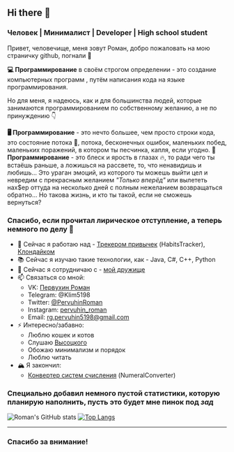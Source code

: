 ## Hi there 👋

### Человек | Минималист | Developer | High school student 

<!--
**RomanPervuhin/RomanPervuhin** is a ✨ _special_ ✨ repository because its `README.md` (this file) appears on your GitHub profile.

Here are some ideas to get you started:

- 🔭 I’m currently working on ...
- 🌱 I’m currently learning ...
- 👯 I’m looking to collaborate on ...
- 🤔 I’m looking for help with ...
- 💬 Ask me about ...
- 📫 How to reach me: ...
- 😄 Pronouns: ...
- ⚡ Fun fact: ...
-->

Привет, человечище, меня зовут Роман, добро пожаловать на мою страничку github, погнали 🚀

**💻 Программирование** в своём строгом определении - это создание компьютерных программ , путём написания кода на языке программирования.

Но для меня, я надеюсь, как и для большинства людей, которые занимаются программированием по собственному желанию, а не по принуждению 👇

**🖥 Программирование** - это нечто большее, чем просто строки кода, это состояние потока 🌊, потока, бесконечных ошибок, маленьких побед, маленьких поражений, в котором ты песчинка, капля, если угодно. **📱 Программирование** - это блеск и ярость в глазах 🔥, то ради чего ты встаёшь раньше, а ложишься на рассвете, то, что ненавидишь и любишь... Это ураган эмоций, из которого ты можешь выйти цел и невредим с прекрасным желанием *"Только вперёд"* или вылететь нах$ер оттуда на несколько дней с полным нежеланием возвращаться обратно... Но такова жизнь, и кто ты такой, если не сможешь вернуться? 

### Спасибо, если прочитал лирическое отступление, а теперь немного по делу 🧐

* 🚀 Сейчас я работаю над - [Трекером привычек](https://github.com/RomanPervuhin/CSharpHabitsTracker) (HabitsTracker), [Клондайком](https://github.com/RomanPervuhin/KlondikeProgramming)
* 📚 Сейчас я изучаю такие технологии, как - Java, C#, C++, Python 
* 🤝 Сейчас я сотрудничаю с - [мой дружище](https://github.com/DpoofikD)
* 📫 Связаться со мной:
  * VK: [Первухин Роман](https://vk.com/id469773080)
  * Telegram: @Klim5198
  * Twitter: [@PervuhinRoman](https://twitter.com/PervuhinRoman)
  * Instagram: [pervuhin_roman](https://www.instagram.com/pervuhin_roman)
  * Email: rg.pervuhin5198@gmail.com
* ⚡ Интересно/забавно: 
  * Люблю кошек и котов
  * Слушаю [Высоцкого](https://ru.wikipedia.org/wiki/%D0%92%D1%8B%D1%81%D0%BE%D1%86%D0%BA%D0%B8%D0%B9,_%D0%92%D0%BB%D0%B0%D0%B4%D0%B8%D0%BC%D0%B8%D1%80_%D0%A1%D0%B5%D0%BC%D1%91%D0%BD%D0%BE%D0%B2%D0%B8%D1%87)
  * Обожаю минимализм и порядок
  * Люблю читать
* 🏔 Я закончил:
  * [Конвертер систем счисления](https://github.com/RomanPervuhin/CSharpNumeralConverter) (NumeralConverter)

### Специально добавил немного пустой статистики, которую планирую наполнить, пусть это будет мне пинок под *зад*

![Roman's GitHub stats](https://github-readme-stats.vercel.app/api?username=RomanPervuhin&hide=contribs&show_icons=true)
[![Top Langs](https://github-readme-stats.vercel.app/api/top-langs/?username=RomanPervuhin&layout=compact)](https://github.com/RomanPervuhin/github-readme-stats) 
 
---
### Спасибо за внимание! ###
